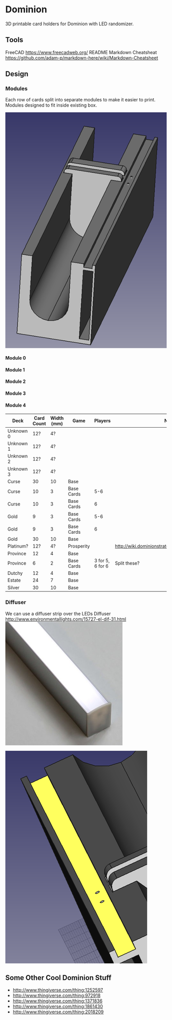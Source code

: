 # Dominion
3D printable card holders for Dominion with LED randomizer.

## Tools
FreeCAD https://www.freecadweb.org/
README Markdown Cheatsheat https://github.com/adam-p/markdown-here/wiki/Markdown-Cheatsheet

## Design

### Modules
Each row of cards split into separate modules to make it easier to print.
Modules designed to fit inside existing box.

![Module](https://github.com/DonovanBenoit/Dominion/blob/master/images/Module.png "Module")

#### Module 0

#### Module 1

#### Module 2

#### Module 3

#### Module 4

|Deck       | Card Count  | Width (mm)  | Game      | Players | Notes   |
|-----------|-------------|-------------|-----------|---------|---------|
|Unknown 0  | 12?         | 4?          |           |         |         |
|Unknown 1  | 12?         | 4?          |           |         |         |
|Unknown 2  | 12?         | 4?          |           |         |         |
|Unknown 3  | 12?         | 4?          |           |         |         |
|Curse      | 30          | 10          |Base       |         |         |
|Curse      | 10          | 3           |Base Cards | 5-6     |         |
|Curse      | 10          | 3           |Base Cards | 6       |         |
|Gold       | 9           | 3           |Base Cards | 5-6     |         |
|Gold       | 9           | 3           |Base Cards | 6       |         |
|Gold       | 30          | 10          |Base       |         |         |
|Platinum?  | 12?         | 4?          |Prosperity |         | http://wiki.dominionstrategy.com/index.php/Platinum |
|Province   | 12          | 4           |Base       |         |         |
|Province   | 6           | 2           |Base Cards | 3 for 5, 6 for 6        | Split these?        |
|Dutchy     | 12          | 4           |Base       |         |         |
|Estate     | 24          | 7           |Base       |         |         |
|Silver     | 30          | 10          |Base       |         |         |

### Diffuser
We can use a diffuser strip over the LEDs
Diffuser http://www.environmentallights.com/15727-el-dif-31.html
![LED Diffuser](https://github.com/DonovanBenoit/Dominion/blob/master/images/Diffuser.png "LED Diffuser")

![LED Diffuser Channel](https://github.com/DonovanBenoit/Dominion/blob/master/images/Diffuser_Channel.png "LED Diffuser Channel")

## Some Other Cool Dominion Stuff
* http://www.thingiverse.com/thing:1252597
* http://www.thingiverse.com/thing:972918
* http://www.thingiverse.com/thing:1371836
* http://www.thingiverse.com/thing:1861430
* http://www.thingiverse.com/thing:2018209
